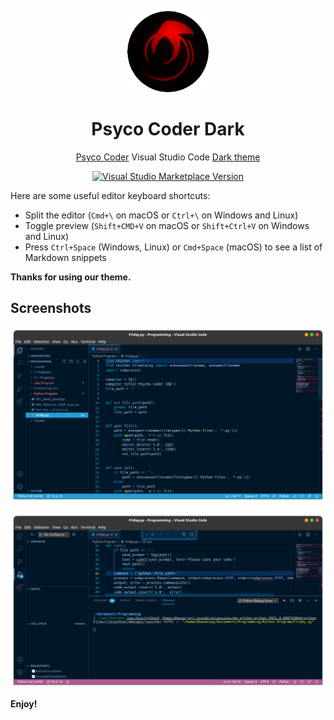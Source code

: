 <p align="center">
<img src="https://github.com/DhananjayPorwal/psycho-coder-dark/blob/main/images/psyco-coder-dark-icon.png?raw=true" height="130" width="130"/>
</p>

<h1 align="center">Psyco Coder Dark</h1>

<p align="center"><a href="https://github.com/DhananjayPorwal/psycho-coder-dark">Psyco Coder</a> Visual Studio Code <a href="https://marketplace.visualstudio.com/items?itemName=ThePsychoCoder.psyco-coder-dark">Dark theme</a></p>

<p align="center">
<a href="https://marketplace.visualstudio.com/items?itemName=ThePsychoCoder.psyco-coder-dark" target="__blank"><img src="https://img.shields.io/visual-studio-marketplace/v/ThePsychoCoder.psyco-coder-dark.svg?color=c19999&amp;label=Marketplace&logo=visual-studio-code" alt="Visual Studio Marketplace Version" /></a>
</p>



Here are some useful editor keyboard shortcuts:

* Split the editor (`Cmd+\` on macOS or `Ctrl+\` on Windows and Linux)
* Toggle preview (`Shift+CMD+V` on macOS or `Shift+Ctrl+V` on Windows and Linux)
* Press `Ctrl+Space` (Windows, Linux) or `Cmd+Space` (macOS) to see a list of Markdown snippets

**Thanks for using our theme.**


## Screenshots

![Sample_image1](https://github.com/DhananjayPorwal/psycho-coder-dark/blob/main/images/Sample_image_1.png)
<br>

![Sample_image2](https://github.com/DhananjayPorwal/psycho-coder-dark/blob/main/images/Sample_image_2.png)

**Enjoy!**
